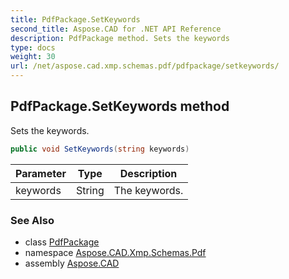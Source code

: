 ```yaml
---
title: PdfPackage.SetKeywords
second_title: Aspose.CAD for .NET API Reference
description: PdfPackage method. Sets the keywords
type: docs
weight: 30
url: /net/aspose.cad.xmp.schemas.pdf/pdfpackage/setkeywords/
---
```

## PdfPackage.SetKeywords method

Sets the keywords.

```csharp
public void SetKeywords(string keywords)
```

| Parameter | Type | Description |
| --- | --- | --- |
| keywords | String | The keywords. |

### See Also

* class [PdfPackage](../)
* namespace [Aspose.CAD.Xmp.Schemas.Pdf](../../pdfpackage/)
* assembly [Aspose.CAD](../../../)


